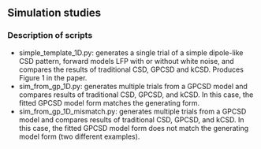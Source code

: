 ## Simulation studies 

### Description of scripts
* simple_template_1D.py: generates a single trial of a simple dipole-like CSD pattern, forward models LFP with or without white noise, and compares the results of traditional CSD, GPCSD and kCSD. Produces Figure 1 in the paper.
* sim_from_gp_1D.py: generates multiple trials from a GPCSD model and compares results of traditional CSD, GPCSD, and kCSD. In this case, the fitted GPCSD model form matches the generating form.
* sim_from_gp_1D_mismatch.py: generates multiple trials from a GPCSD model and compares results of traditional CSD, GPCSD, and kCSD. In this case, the fitted GPCSD model form does not match the generating model form (two different examples).
